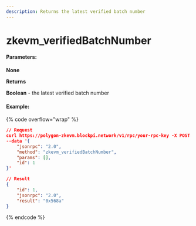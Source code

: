 ```yaml
---
description: Returns the latest verified batch number
---
```


# zkevm\_verifiedBatchNumber

#### **Parameters:**

**None**

**Returns**

**Boolean** - the latest verified batch number

#### Example:

{% code overflow="wrap" %}
```json
// Request
curl https://polygon-zkevm.blockpi.network/v1/rpc/your-rpc-key -X POST -H "Content-Type: application/json" 
--data '{
    "jsonrpc": "2.0",
    "method": "zkevm_verifiedBatchNumber",
    "params": [],
    "id": 1
}'

// Result
{
    "id": 1,
    "jsonrpc": "2.0",
    "result": "0x568a"
}
```
{% endcode %}
